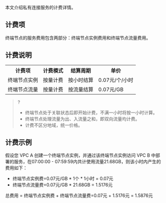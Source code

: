 本文介绍私有连接服务的计费详情。


## 计费项
终端节点的服务费用包含两部分：终端节点实例费用和终端节点流量费用。
## 计费说明
<table>
<tr>
<th>计费项</th>
<th>计费模式</th>
<th>结算周期</th>
<th>单价</th>
</tr>
<tr>
<td>终端节点实例</td>
<td>按量计费</td>
<td>按小时结算</td>
<td>0.07元/个/小时</td>
</tr>
<tr>
<td>终端节点流量</td>
<td> 按量计费</td>
<td>按流量结算</td>
<td>0.07元/GB</td>
</tr>
</table>

>?
>+ 终端节点处于关联状态后即开始计费，不满一小时将按一小时计算。
>+ 终端节点处理流量为出、入流量之和，即双向流量均计费。
>+ 计费不区分地域，统一价格。
>

## 计费示例
假设您 VPC A 创建一个终端节点实例，并通过该终端节点实例访问 VPC B 中部署的服务，在07:00:00 - 07:59:59内共计使用流量21.68GB，则该小时内产生的费用如下：
- 终端节点实例费=0.07元/GB * 1个 * 1小时 = 0.07元
- 终端节点流量费=0.07元/GB * 21.68GB = 1.5176元

总费用 = 终端节点实例费 + 终端节点流量费=0.07元 + 1.5176元 = 1.5876元


